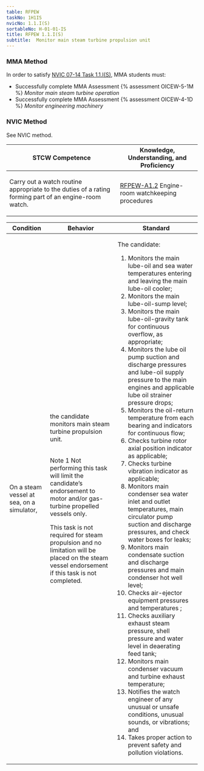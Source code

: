 ```yaml
---
table: RFPEW
taskNo: 1H1IS
nvicNo: 1.1.I(S) 
sortableNo: H-01-01-IS
title: RFPEW 1.1.I(S) 
subtitle:  Monitor main steam turbine propulsion unit
---
```



### MMA Method

In order to satisfy  [NVIC 07-14  Task  1.1.I(S)]({{site.baseurl}}/assets/images/nvic-07-14.pdf), MMA students must:

* Successfully complete MMA Assessment {% assessment OICEW-5-1M %} *Monitor main steam turbine operation*
* Successfully complete MMA Assessment {% assessment OICEW-4-1D %} *Monitor engineering machinery*


### NVIC Method

<a onclick="togglevisibility('nvic_methods')" >See NVIC method.</a>

<div id='nvic_methods' class='hide'>

<table>
<thead>
<tr>
<th class='forty'> STCW Competence </th>
<th class='sixty'> Knowledge, Understanding, and Proficiency </th>
</tr>
</thead>




<tbody>
<tr><td markdown='1'>

Carry out a watch routine appropriate to the duties of a rating forming part of an engine-room watch.

</td><td markdown='1'>

[RFPEW-A1.2]({{site.baseurl}}/tables/34.html#RFPEW-A1.2) Engine-room watchkeeping procedures

</td></tr>


</tbody>
</table>


<table>
<thead>
<tr><th class='twenty'>  Condition </th><th class='twenty'> Behavior </th><th  class='sixty'>Standard </th></tr>
</thead>
<tbody >



<tr><td markdown='1'>

On a steam vessel at sea, on a simulator,

</td><td markdown='1'>

the candidate monitors main steam turbine propulsion unit.

<br>

<div class="tooltip">Note 1
<span class="tooltiptext">
Not performing this task will limit the candidate’s endorsement to motor and/or gas-turbine propelled vessels only.

This task is not required for steam propulsion and no limitation will be placed on the steam vessel endorsement if this task is not completed.
</span>
</div>


</td><td markdown='1'>

The candidate:

1. Monitors the main lube-oil and sea water temperatures entering and leaving the main lube-oil cooler;
2. Monitors the main lube-oil-sump level;
3. Monitors the main lube-oil-gravity tank for continuous overflow, as appropriate;
4. Monitors the lube oil pump suction and discharge pressures and lube-oil supply pressure to the main engines and applicable lube oil strainer pressure drops;
5. Monitors the oil-return temperature from each bearing and indicators for continuous flow;
6. Checks turbine rotor axial position indicator as applicable;
7. Checks turbine vibration indicator as applicable;
8. Monitors main condenser sea water inlet and outlet temperatures, main circulator pump suction and discharge pressures, and check water boxes for leaks;
9. Monitors main condensate suction and discharge pressures and main condenser hot well level;
10. Checks air-ejector equipment pressures and temperatures ;
11. Checks auxiliary exhaust steam pressure, shell pressure and water level in deaerating feed tank;
12. Monitors main condenser vacuum and turbine exhaust temperature;
13. Notifies the watch engineer of any unusual or unsafe conditions, unusual sounds, or vibrations; and
14. Takes proper action to prevent safety and pollution violations.

</td></tr>
</tbody>
</table>
</div>
